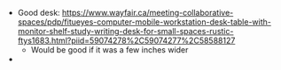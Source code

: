 - Good desk: https://www.wayfair.ca/meeting-collaborative-spaces/pdp/fitueyes-computer-mobile-workstation-desk-table-with-monitor-shelf-study-writing-desk-for-small-spaces-rustic-ftys1683.html?piid=59074278%2C59074277%2C58588127
	- Would be good if it was a few inches wider
-